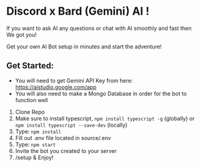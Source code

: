 # Discord x Bard (Gemini) AI !
If you want to ask AI any questions or chat with AI smoothly and fast then We got you!

Get your own AI Bot setup in minutes and start the adventure!
## Get Started:

- You will need to get Gemini API Key from here: https://aistudio.google.com/app
- You will also need to make a Mongo Database in order for the bot to function well

1. Clone Repo
2. Make sure to install typescript, `npm install typescript -g` (globally) or `npm install typescript --save-dev` (locally)
3. Type: `npm install`
4. Fill out .env file located in source/.env
5. Type: `npm start`
6. Invite the bot you created to your server
7. /setup & Enjoy!

